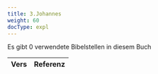 ```yaml
---
title: 3.Johannes
weight: 60
docType: expl
---
```


Es gibt 0 verwendete Bibelstellen in diesem Buch

| Vers | Referenz |
|-------|-----------|
